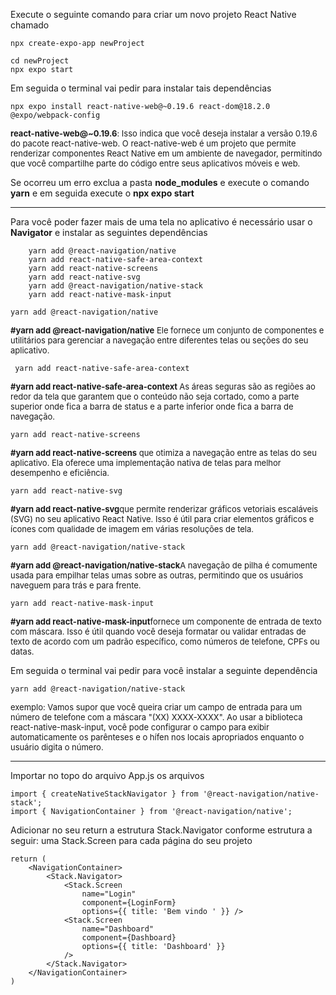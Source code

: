 Execute o seguinte comando para criar um novo projeto React Native chamado

```shell
npx create-expo-app newProject

cd newProject
npx expo start
```

Em seguida o terminal vai pedir para instalar tais dependências 

```shell
npx expo install react-native-web@~0.19.6 react-dom@18.2.0 @expo/webpack-config
```

<p style='font-size:13px'><b>react-native-web@~0.19.6</b>: Isso indica que você deseja instalar a versão 0.19.6 do pacote react-native-web. O react-native-web é um projeto que permite renderizar componentes React Native em um ambiente de navegador, permitindo que você compartilhe parte do código entre seus aplicativos móveis e web.</p>

Se ocorreu um erro exclua a pasta <b>node_modules</b> e execute o comando <b>yarn</b> e em seguida execute o <b>npx expo start</b>

<hr>

Para você poder fazer mais de uma tela no aplicativo é necessário usar o <b>Navigator</b> e instalar as seguintes dependências 

```shell
    yarn add @react-navigation/native
    yarn add react-native-safe-area-context
    yarn add react-native-screens
    yarn add react-native-svg
    yarn add @react-navigation/native-stack
    yarn add react-native-mask-input
```

```shel
yarn add @react-navigation/native
```
 <p style='font-size:13px'><b>#yarn add @react-navigation/native</b> Ele fornece um conjunto de componentes e utilitários para gerenciar a navegação entre diferentes telas ou seções do seu aplicativo.</p>

```shel
 yarn add react-native-safe-area-context
```
<p style='font-size:13px'><b>#yarn add react-native-safe-area-context </b>As áreas seguras são as regiões ao redor da tela que garantem que o conteúdo não seja cortado, como a parte superior onde fica a barra de status e a parte inferior onde fica a barra de navegação.</p>

```shel
yarn add react-native-screens
```
<p style='font-size:13px'><b>#yarn add react-native-screens</b> que otimiza a navegação entre as telas do seu aplicativo. Ela oferece uma implementação nativa de telas para melhor desempenho e eficiência.</p>

```shel
yarn add react-native-svg
```
<p style='font-size:13px'><b>#yarn add react-native-svg</b>que permite renderizar gráficos vetoriais escaláveis (SVG) no seu aplicativo React Native. Isso é útil para criar elementos gráficos e ícones com qualidade de imagem em várias resoluções de tela.</p>

```shel
yarn add @react-navigation/native-stack
```
<p style='font-size:13px'><b>#yarn add @react-navigation/native-stack</b>A navegação de pilha é comumente usada para empilhar telas umas sobre as outras, permitindo que os usuários naveguem para trás e para frente.</p>

```shel
yarn add react-native-mask-input
```
<p style='font-size:13px'><b>#yarn add react-native-mask-input</b>fornece um componente de entrada de texto com máscara. Isso é útil quando você deseja formatar ou validar entradas de texto de acordo com um padrão específico, como números de telefone, CPFs ou datas.</p>


Em seguida o terminal vai pedir para você instalar a seguinte dependência

```shel
yarn add @react-navigation/native-stack
```
<p style='font-size:13px'> exemplo: Vamos supor que você queira criar um campo de entrada para um número de telefone com a máscara "(XX) XXXX-XXXX". Ao usar a biblioteca react-native-mask-input, você pode configurar o campo para exibir automaticamente os parênteses e o hífen nos locais apropriados enquanto o usuário digita o número.</p>

<hr>

Importar no topo do arquivo App.js os arquivos

```shel
import { createNativeStackNavigator } from '@react-navigation/native-stack';
import { NavigationContainer } from '@react-navigation/native';
```

Adicionar no seu return a estrutura Stack.Navigator conforme estrutura a seguir: uma Stack.Screen para cada página do seu projeto

```shel
return (
    <NavigationContainer>
        <Stack.Navigator>
            <Stack.Screen
                name="Login"
                component={LoginForm}
                options={{ title: 'Bem vindo ' }} />
            <Stack.Screen
                name="Dashboard"
                component={Dashboard}
                options={{ title: 'Dashboard' }}
            />
        </Stack.Navigator>
    </NavigationContainer>
)
```

